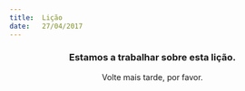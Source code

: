 ```yaml
---
title:  Lição
date:   27/04/2017
---
```


### <center>Estamos a trabalhar sobre esta lição.</center>
<center>Volte mais tarde, por favor.</center>